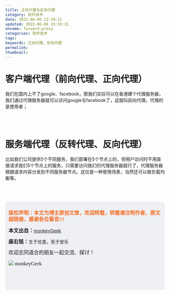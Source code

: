 ```yaml
---
title: 正向代理与反向代理
category: 软件技术
date: 2022-06-08 23:19:31
updated: 2022-06-08 23:19:31
enname: forward-proxy
categories: 软件技术
tags:
keywords: 正向代理、反向代理
permalink:
thumbnail:
---
```


# 客户端代理（前向代理、正向代理）

我们在国内上不了google、facebook，那我们实际可以在香港建个代理服务器，我们通过代理服务器就可以访问google与facebook了，这就叫前向代理，代理的是使用者；<!--more-->

</br>

</br>

# 服务端代理（反转代理、反向代理）

比如我们公司提供5个不同服务，我们部署在5个节点上的，但用户访问时不用直接请求我们5个节点上的服务，只需要访问我们的代理服务器就行了，代理服务器根据请求内容分发到不同服务器节点。这仅是一种使用场景，当然还可以做负载均衡等。

</br>

</br>

</br>

<script>
var _hmt = _hmt || [];
(function() {
  var hm = document.createElement("script");
  hm.src = "https://hm.baidu.com/hm.js?2f798e6b269c8a40f12bef25d7f1876d";
  var s = document.getElementsByTagName("script")[0]; 
  s.parentNode.insertBefore(hm, s);
})();
</script>

<div style="height:260px; background-color:rgb(238,240,244); padding:10px;border-radius:10px;">
    <p style="color:#f36c21;font:bold 16px/20px 'kaiTi';">
      版权声明：本文为博主原创文章，欢迎转载，转载请注明作者、原文超链接，感谢各位看官!!!
    </p>
    <p>
      <span style="font:bold 16px/20px 'kaiTi';">本文出自：</span><a href="https://monkeyGeek369.github.io">monkeyGeek</a> 
    </p>
    <p>
      <span style="font:bold 16px/20px 'kaiTi';">座右铭：</span><span>生于忧患，死于安乐</span> 
    </p>
    <p>
      <span style="font:16px/20px 'kaiTi';">欢迎志同道合的朋友一起交流、探讨！</span> 
    </p>
    <img style="height:auto; width:auto;flot:left;" src="../../../../image/monkey64.png" /><span style="font:16px/20px 'kaiTi';flot:left;">   monkeyGeek</span>


